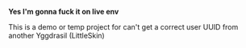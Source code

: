 **Yes I'm gonna fuck it on live env**

This is a demo or temp project for can't get a correct user UUID from another Yggdrasil (LittleSkin)
